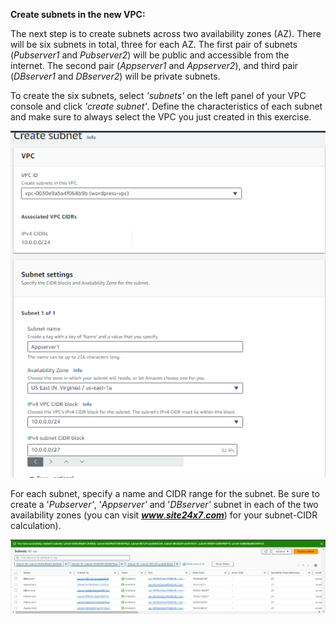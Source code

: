 **Create subnets in the new VPC:**

The next step is to create subnets across two availability zones (AZ).
There will be six subnets in total, three for each AZ. The first pair of
subnets (*Pubserver1* and *Pubserver2*) will be public and accessible
from the internet. The second pair (*Appserver1* and *Appserver2*), and
third pair (*DBserver1* and *DBserver2*) will be private subnets.

To create the six subnets, select *\'subnets\'* on the left panel of
your VPC console and click *\'create subnet\'*. Define the
characteristics of each subnet and make sure to always select the VPC
you just created in this exercise.

![screenshot2](./task1_images/create_subnets_image1.png)

For each subnet, specify a name and CIDR range for the subnet. Be sure
to create a '*Pubserver'*, '*Appserver'* and '*DBserver'* subnet in each
of the two availability zones (you can visit [***www***.***site24x7***.***com***](https://www.site24x7.com/)) for your subnet-CIDR calculation).

![screenshot3](./task1_images/create_subnets_image2.png)
